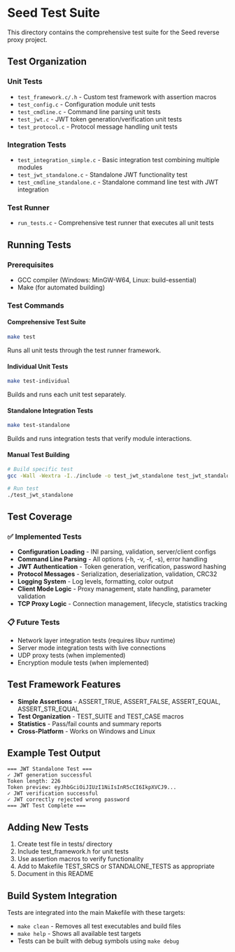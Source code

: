 # Seed Test Suite

This directory contains the comprehensive test suite for the Seed reverse proxy project.

## Test Organization

### Unit Tests
- `test_framework.c/.h` - Custom test framework with assertion macros
- `test_config.c` - Configuration module unit tests
- `test_cmdline.c` - Command line parsing unit tests  
- `test_jwt.c` - JWT token generation/verification unit tests
- `test_protocol.c` - Protocol message handling unit tests

### Integration Tests
- `test_integration_simple.c` - Basic integration test combining multiple modules
- `test_jwt_standalone.c` - Standalone JWT functionality test
- `test_cmdline_standalone.c` - Standalone command line test with JWT integration

### Test Runner
- `run_tests.c` - Comprehensive test runner that executes all unit tests

## Running Tests

### Prerequisites
- GCC compiler (Windows: MinGW-W64, Linux: build-essential)
- Make (for automated building)

### Test Commands

#### Comprehensive Test Suite
```bash
make test
```
Runs all unit tests through the test runner framework.

#### Individual Unit Tests  
```bash
make test-individual
```
Builds and runs each unit test separately.

#### Standalone Integration Tests
```bash
make test-standalone
```
Builds and runs integration tests that verify module interactions.

#### Manual Test Building
```bash
# Build specific test
gcc -Wall -Wextra -I../include -o test_jwt_standalone test_jwt_standalone.c ../src/log.c ../src/jwt.c

# Run test
./test_jwt_standalone
```

## Test Coverage

### ✅ Implemented Tests
- **Configuration Loading** - INI parsing, validation, server/client configs
- **Command Line Parsing** - All options (-h, -v, -f, -s), error handling
- **JWT Authentication** - Token generation, verification, password hashing
- **Protocol Messages** - Serialization, deserialization, validation, CRC32
- **Logging System** - Log levels, formatting, color output
- **Client Mode Logic** - Proxy management, state handling, parameter validation
- **TCP Proxy Logic** - Connection management, lifecycle, statistics tracking

### 📋 Future Tests
- Network layer integration tests (requires libuv runtime)
- Server mode integration tests with live connections
- UDP proxy tests (when implemented)
- Encryption module tests (when implemented)

## Test Framework Features

- **Simple Assertions** - ASSERT_TRUE, ASSERT_FALSE, ASSERT_EQUAL, ASSERT_STR_EQUAL
- **Test Organization** - TEST_SUITE and TEST_CASE macros
- **Statistics** - Pass/fail counts and summary reports
- **Cross-Platform** - Works on Windows and Linux

## Example Test Output

```
=== JWT Standalone Test ===
✓ JWT generation successful
Token length: 226
Token preview: eyJhbGciOiJIUzI1NiIsInR5cCI6IkpXVCJ9...
✓ JWT verification successful  
✓ JWT correctly rejected wrong password
=== JWT Test Complete ===
```

## Adding New Tests

1. Create test file in tests/ directory
2. Include test_framework.h for unit tests
3. Use assertion macros to verify functionality
4. Add to Makefile TEST_SRCS or STANDALONE_TESTS as appropriate
5. Document in this README

## Build System Integration

Tests are integrated into the main Makefile with these targets:
- `make clean` - Removes all test executables and build files
- `make help` - Shows all available test targets
- Tests can be built with debug symbols using `make debug`